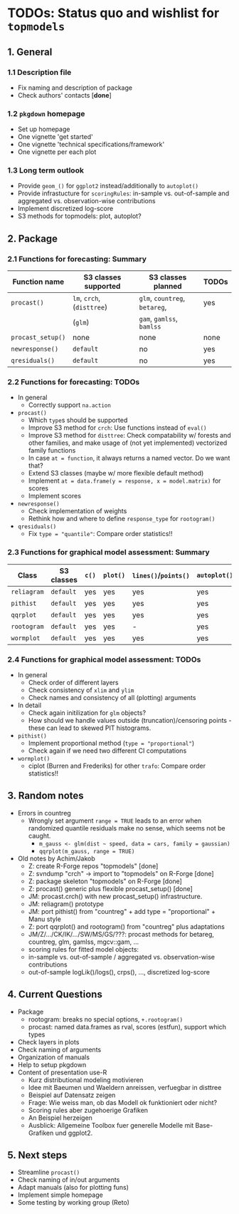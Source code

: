 # TODOs: Status quo and wishlist for `topmodels`

## 1. General
### 1.1 Description file
* Fix naming and description of package
* Check authors' contacts [**done**]

### 1.2 `pkgdown` homepage
* Set up homepage
* One vignette 'get started'
* One vignette 'technical specifications/framework'
* One vignette per each plot

### 1.3 Long term outlook
* Provide `geom_()` for `ggplot2` instead/additionally to `autoplot()`
* Provide infrastucture for `scoringRules`: in-sample vs. out-of-sample  and aggregated vs. observation-wise contributions
* Implement discretized log-score
* S3 methods for topmodels: plot, autoplot?

## 2. Package

### 2.1 Functions for forecasting: Summary

Function name | S3 classes supported | S3 classes planned | TODOs
--- | --- | --- | ---
`procast()` | `lm`, `crch`, (`disttree`) | `glm`, `countreg`, `betareg`, | yes
 | | (`glm`)  | `gam`, `gamlss`, `bamlss` | 
`procast_setup()` | none | none | none
`newresponse()` | `default` | no | yes
`qresiduals()` | `default` | no | yes 

### 2.2 Functions for forecasting: TODOs
* In general
    * Correctly support `na.action`
* `procast()` 
    * Which `type`s should be supported
    * Improve S3 method for `crch`: Use functions instead of `eval()`
    * Improve S3 method for `disttree`: Check compatability w/ forests and other families, and make usage of (not yet implemented) vectorized family functions
    * In case `at = function`, it always returns a named vector. Do we want that?
    * Extend S3 classes (maybe w/ more flexible default method)
    * Implement `at = data.frame(y = response, x = model.matrix)` for scores
    * Implement scores
* `newresponse()`
    * Check implementation of weights
    * Rethink how and where to define `response_type` for `rootogram()`
* `qresiduals()`
    * Fix `type = "quantile"`: Compare order statistics!!

### 2.3 Functions for graphical model assessment: Summary

Class | S3 classes | `c()` | `plot()` | `lines()`/`points()` | `autoplot()` | TODOs
--- | --- | --- | --- | --- | --- | ---
`reliagram` | `default` | yes | yes | yes | yes | few
`pithist` | `default` | yes | yes | yes | yes | few
`qqrplot` | `default` | yes | yes | yes | yes | few 
`rootogram` | `default`| yes | yes | - | yes | few
`wormplot` | `default` | yes | yes | yes | yes | few

### 2.4 Functions for graphical model assessment: TODOs
* In general
    * Check order of different layers
    * Check consistency of `xlim` and `ylim`
    * Check names and consistency of all (plotting) arguments
* In detail
    * Check again initilization for `glm` objects?
    * How should we handle values outside (truncation)/censoring points - these can lead to skewed PIT histograms.
* `pithist()`
    * Implement proportional method (`type = "proportional"`)
    * Check again if we need two different CI computations
* `wormplot()`
    * ciplot (Burren and Frederiks) for other `trafo`: Compare order statistics!! 

## 3. Random notes
* Errors in countreg
    * Wrongly set argument `range = TRUE` leads to an error when randomized quantile residuals make no sense, which seems not be caught.
        * `m_gauss <- glm(dist ~ speed, data = cars, family = gaussian)`
        *  `qqrplot(m_gauss, range = TRUE)`
* Old notes by Achim/Jakob
    * Z: create R-Forge repos "topmodels" [done]
    * Z: svndump "crch" -> import to "topmodels" on R-Forge [done]
    * Z: package skeleton "topmodels" on R-Forge [done]
    * Z: procast() generic plus flexible procast_setup() [done]
    * JM: procast.crch() with new procast_setup() infrastructure.
    * JM: reliagram() prototype
    * JM: port pithist() from "countreg" + add type = "proportional" + Manu style
    * Z: port qqrplot() and rootogram() from "countreg" plus adaptations
    * JM/Z/.../CK/IK/.../SW/MS/GS/???: procast methods for betareg, countreg, glm, gamlss, mgcv::gam, ...
    * scoring rules for fitted model objects:
    * in-sample vs. out-of-sample / aggregated vs. observation-wise contributions
    * out-of-sample logLik()/logs(), crps(), ..., discretized log-score

## 4. Current Questions
* Package
    * rootogram: breaks no special options, `+.rootogram()`
    * procast: named data.frames as rval, scores (estfun), support which types
* Check layers in plots
* Check naming of arguments
* Organization of manuals
* Help to setup pkgdown 
* Content of presentation use-R
    * Kurz distributional modeling motivieren
    * Idee mit Baeumen und Waeldern anreissen, verfuegbar in disttree
    * Beispiel auf Datensatz zeigen
    * Frage: Wie weiss man, ob das Modell ok funktioniert oder nicht?
    * Scoring rules aber zugehoerige Grafiken
    * An Beispiel herzeigen
    * Ausblick: Allgemeine Toolbox fuer generelle Modelle mit Base-Grafiken und ggplot2.

## 5. Next steps
* Streamline `procast()`
* Check naming of in/out arguments
* Adapt manuals (also for plotting funs)
* Implement simple homepage
* Some testing by working group (Reto)

